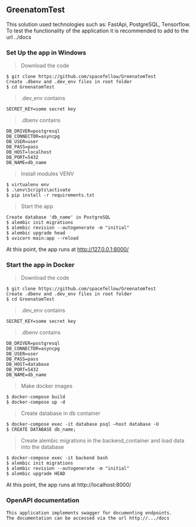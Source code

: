 ## GreenatomTest

This solution used technologies such as: FastApi, PostgreSQL, Tensorflow. To test the functionality of the application it is recommended to add to the url ../docs

### Set Up the app in Windows

>Download the code
```
$ git clone https://github.com/spacefellow/GreenatomTest
Create .dbenv and .dev_env files in root folder
$ cd GreenatomTest
```

>.dev_env contains
```
SECRET_KEY=some secret key
```

>.dbenv contains
```
DB_DRIVER=postgresql
DB_CONNECTOR=asyncpg
DB_USER=user
DB_PASS=pass
DB_HOST=localhost
DB_PORT=5432
DB_NAME=db_name
```

>Install modules VENV
```
$ virtualenv env
$ .\env\Scripts\activate
$ pip install -r requirements.txt
```

>Start the app
```
Create database 'db_name' in PostgreSQL
$ alembic init migrations
$ alembic revision --autogenerate -m "initial"
$ alembic upgrade head
$ uvicorn main:app --reload
```

At this point, the app runs at http://127.0.0.1:8000/

### Start the app in Docker

>Download the code
```
$ git clone https://github.com/spacefellow/GreenatomTest
Create .dbenv and .dev_env files in root folder
$ cd GreenatomTest
```

>.dev_env contains
```
SECRET_KEY=some secret key
```

>.dbenv contains
```
DB_DRIVER=postgresql
DB_CONNECTOR=asyncpg
DB_USER=user
DB_PASS=pass
DB_HOST=database
DB_PORT=5432
DB_NAME=db_name
```

>Make docker images
```
$ docker-compose build
$ docker-compose up -d
```

>Create database in db container
```
$ docker-compose exec -it database psql —host database -U
$ CREATE DATABASE db_name;
```

>Create alembic migrations in the backend_container and load data into the database
```
$ docker-compose exec -it backend bash
$ alembic init migrations
$ alembic revision --autogenerate -m "initial"
$ alembic upgrade HEAD
```

At this point, the app runs at http://localhost:8000/

### OpenAPI documentation

```
This application implements swagger for documenting endpoints.
The documentation can be accessed via the url http://.../docs
```
